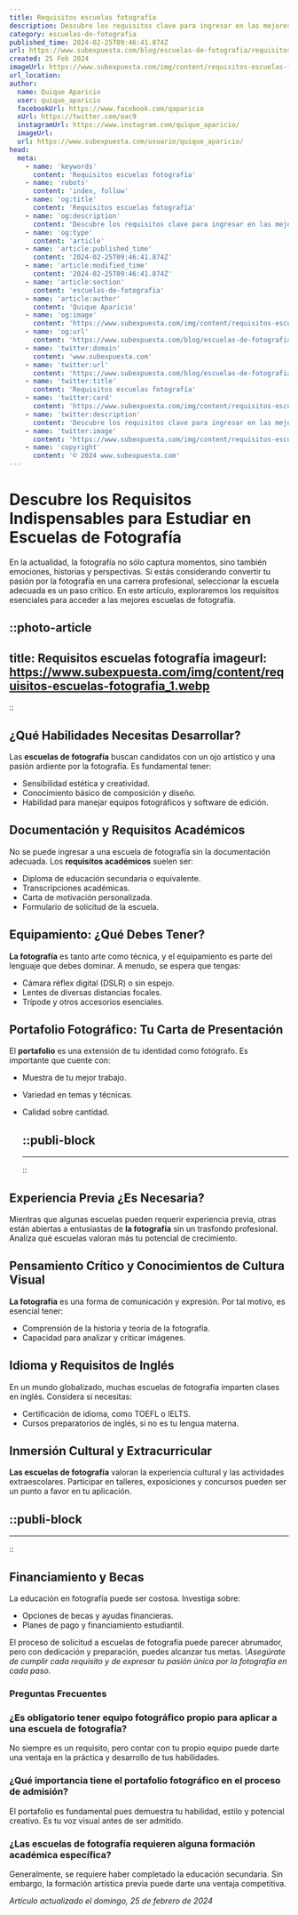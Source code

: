 ```yaml
---
title: Requisitos escuelas fotografía
description: Descubre los requisitos clave para ingresar en las mejores escuelas de fotografía. Emprende tu viaje creativo con la formación adecuada.
category: escuelas-de-fotografia
published_time: 2024-02-25T09:46:41.874Z
url: https://www.subexpuesta.com/blog/escuelas-de-fotografia/requisitos-escuelas-fotografia
created: 25 Feb 2024
imageUrl: https://www.subexpuesta.com/img/content/requisitos-escuelas-fotografia_1.webp
url_location:
author:
  name: Quique Aparicio
  user: quique_aparicio
  facebookUrl: https://www.facebook.com/qaparicio
  xUrl: https://twitter.com/eac9
  instagramUrl: https://www.instagram.com/quique_aparicio/
  imageUrl: 
  url: https://www.subexpuesta.com/usuario/quique_aparicio/
head:
  meta:
    - name: 'keywords'
      content: 'Requisitos escuelas fotografía'
    - name: 'robots'
      content: 'index, follow'
    - name: 'og:title'
      content: 'Requisitos escuelas fotografía'
    - name: 'og:description'
      content: 'Descubre los requisitos clave para ingresar en las mejores escuelas de fotografía. Emprende tu viaje creativo con la formación adecuada.'
    - name: 'og:type'
      content: 'article'
    - name: 'article:published_time'
      content: '2024-02-25T09:46:41.874Z'
    - name: 'article:modified_time'
      content: '2024-02-25T09:46:41.874Z'
    - name: 'article:section'
      content: 'escuelas-de-fotografia'
    - name: 'article:author'
      content: 'Quique Aparicio'
    - name: 'og:image'
      content: 'https://www.subexpuesta.com/img/content/requisitos-escuelas-fotografia_1.webp'
    - name: 'og:url'
      content: 'https://www.subexpuesta.com/blog/escuelas-de-fotografia/requisitos-escuelas-fotografia'
    - name: 'twitter:domain'
      content: 'www.subexpuesta.com'
    - name: 'twitter:url'
      content: 'https://www.subexpuesta.com/blog/escuelas-de-fotografia/requisitos-escuelas-fotografia'
    - name: 'twitter:title'
      content: 'Requisitos escuelas fotografía'
    - name: 'twitter:card'
      content: 'https://www.subexpuesta.com/img/content/requisitos-escuelas-fotografia_1.webp'
    - name: 'twitter:description'
      content: 'Descubre los requisitos clave para ingresar en las mejores escuelas de fotografía. Emprende tu viaje creativo con la formación adecuada.'
    - name: 'twitter:image'
      content: 'https://www.subexpuesta.com/img/content/requisitos-escuelas-fotografia_1.webp'
    - name: 'copyright'
      content: '© 2024 www.subexpuesta.com'
---
```

# Descubre los Requisitos Indispensables para Estudiar en Escuelas de Fotografía

En la actualidad, la fotografía no sólo captura momentos, sino también emociones, historias y perspectivas. Si estás considerando convertir tu pasión por la fotografía en una carrera profesional, seleccionar la escuela adecuada es un paso crítico. En este artículo, exploraremos los requisitos esenciales para acceder a las mejores escuelas de fotografía.


::photo-article
---
title: Requisitos escuelas fotografía
imageurl: https://www.subexpuesta.com/img/content/requisitos-escuelas-fotografia_1.webp
---
::



## ¿Qué Habilidades Necesitas Desarrollar?

Las **escuelas de fotografía** buscan candidatos con un ojo artístico y una pasión ardiente por la fotografía. Es fundamental tener:

- Sensibilidad estética y creatividad.
- Conocimiento básico de composición y diseño.
- Habilidad para manejar equipos fotográficos y software de edición.
  
## Documentación y Requisitos Académicos

No se puede ingresar a una escuela de fotografía sin la documentación adecuada. Los **requisitos académicos** suelen ser:

- Diploma de educación secundaria o equivalente.
- Transcripciones académicas.
- Carta de motivación personalizada.
- Formulario de solicitud de la escuela.

## Equipamiento: ¿Qué Debes Tener?

**La fotografía** es tanto arte como técnica, y el equipamiento es parte del lenguaje que debes dominar. A menudo, se espera que tengas:

- Cámara réflex digital (DSLR) o sin espejo.
- Lentes de diversas distancias focales.
- Trípode y otros accesorios esenciales.

## Portafolio Fotográfico: Tu Carta de Presentación

El **portafolio** es una extensión de tu identidad como fotógrafo. Es importante que cuente con:

- Muestra de tu mejor trabajo.
- Variedad en temas y técnicas.
- Calidad sobre cantidad.


  ::publi-block
  ---
  ---
  ::
  
  

## Experiencia Previa ¿Es Necesaria?

Mientras que algunas escuelas pueden requerir experiencia previa, otras están abiertas a entusiastas de **la fotografía** sin un trasfondo profesional. Analiza qué escuelas valoran más tu potencial de crecimiento.

## Pensamiento Crítico y Conocimientos de Cultura Visual

**La fotografía** es una forma de comunicación y expresión. Por tal motivo, es esencial tener:

- Comprensión de la historia y teoría de la fotografía.
- Capacidad para analizar y criticar imágenes.

## Idioma y Requisitos de Inglés

En un mundo globalizado, muchas escuelas de fotografía imparten clases en inglés. Considera si necesitas:

- Certificación de idioma, como TOEFL o IELTS.
- Cursos preparatorios de inglés, si no es tu lengua materna.

## Inmersión Cultural y Extracurricular

**Las escuelas de fotografía** valoran la experiencia cultural y las actividades extraescolares. Participar en talleres, exposiciones y concursos pueden ser un punto a favor en tu aplicación.


  ::publi-block
  ---
  ---
  ::
  
  

## Financiamiento y Becas

La educación en fotografía puede ser costosa. Investiga sobre:

- Opciones de becas y ayudas financieras.
- Planes de pago y financiamiento estudiantil.

El proceso de solicitud a escuelas de fotografía puede parecer abrumador, pero con dedicación y preparación, puedes alcanzar tus metas. *\Asegúrate de cumplir cada requisito y de expresar tu pasión única por la fotografía en cada paso.*

### Preguntas Frecuentes

### ¿Es obligatorio tener equipo fotográfico propio para aplicar a una escuela de fotografía?

No siempre es un requisito, pero contar con tu propio equipo puede darte una ventaja en la práctica y desarrollo de tus habilidades.

### ¿Qué importancia tiene el portafolio fotográfico en el proceso de admisión?

El portafolio es fundamental pues demuestra tu habilidad, estilo y potencial creativo. Es tu voz visual antes de ser admitido.

### ¿Las escuelas de fotografía requieren alguna formación académica específica?

Generalmente, se requiere haber completado la educación secundaria. Sin embargo, la formación artística previa puede darte una ventaja competitiva.

_Artículo actualizado el domingo, 25 de febrero de 2024_